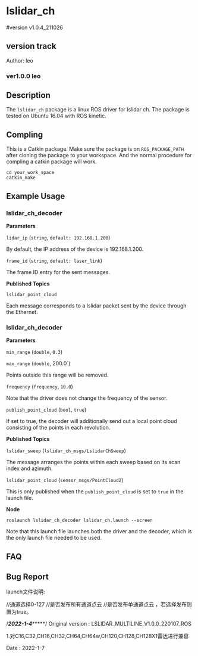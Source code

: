 # lslidar_ch
#version v1.0.4_211026

## version track
Author: leo

### ver1.0.0 leo

## Description
The `lslidar_ch` package is a linux ROS driver for lslidar ch.
The package is tested on Ubuntu 16.04 with ROS kinetic.

## Compling
This is a Catkin package. Make sure the package is on `ROS_PACKAGE_PATH` after cloning the package to your workspace. And the normal procedure for compling a catkin package will work.

```
cd your_work_space
catkin_make 
```

## Example Usage

### lslidar_ch_decoder

**Parameters**

`lidar_ip` (`string`, `default: 192.168.1.200`)

By default, the IP address of the device is 192.168.1.200.

`frame_id` (`string`, `default: laser_link`)

The frame ID entry for the sent messages.

**Published Topics**

`lslidar_point_cloud`

Each message corresponds to a lslidar packet sent by the device through the Ethernet.

### lslidar_ch_decoder

**Parameters**

`min_range` (`double`, `0.3`)

`max_range` (`double`, 200.0`)

Points outside this range will be removed.

`frequency` (`frequency`, `10.0`)

Note that the driver does not change the frequency of the sensor. 

`publish_point_cloud` (`bool`, `true`)

If set to true, the decoder will additionally send out a local point cloud consisting of the points in each revolution.

**Published Topics**

`lslidar_sweep` (`lslidar_ch_msgs/LslidarChSweep`)

The message arranges the points within each sweep based on its scan index and azimuth.

`lslidar_point_cloud` (`sensor_msgs/PointCloud2`)

This is only published when the `publish_point_cloud` is set to `true` in the launch file.

**Node**

```
roslaunch lslidar_ch_decoder lslidar_ch.launch --screen
```

Note that this launch file launches both the driver and the decoder, which is the only launch file needed to be used.


## FAQ


## Bug Report
launch文件说明: 
<param name="channel_num" value="8"/> //通道选择0-127
<param name="publish_point_cloud" value="true"/> //是否发布所有通道点云
<param name="publish_channel" value="false"/> //是否发布单通道点云 ，若选择发布则置为true。

/***********2022-1-4****************/
Original version : LSLIDAR_MULTILINE_V1.0.0_220107_ROS

1.对C16,C32,CH16,CH32,CH64,CH64w,CH120,CH128,CH128X1雷达进行兼容	


Date			 : 2022-1-7

